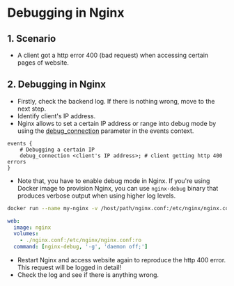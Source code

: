 # Debugging in Nginx

## 1. Scenario

- A client got a http error 400 (bad request) when accessing certain pages of website.

## 2. Debugging in Nginx

- Firstly, check the backend log. If there is nothing wrong, move to the next step.
- Identify client's IP address.
- Nginx allows to set a certain IP address or range into debug mode by using the [debug_connection](http://nginx.org/en/docs/ngx_core_module.html#debug_connection) parameter in the events context.

```
events {
    # Debugging a certain IP
    debug_connection <client's IP address>; # client getting http 400 errors
}
```

- Note that, you have to enable debug mode in Nginx. If you're using Docker image to provision Nginx, you can use `nginx-debug` binary that produces verbose output when using higher log levels.

```bash
docker run --name my-nginx -v /host/path/nginx.conf:/etc/nginx/nginx.conf:ro -d nginx nginx-debug -g 'daemon off;'
```

```yaml
web:
  image: nginx
  volumes:
    - ./nginx.conf:/etc/nginx/nginx.conf:ro
  command: [nginx-debug, '-g', 'daemon off;']
```

- Restart Nginx and access website again to reproduce the http 400 error. This request will be logged in detail!
- Check the log and see if there is anything wrong.

